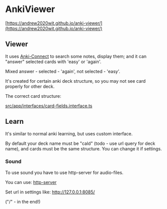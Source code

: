 # AnkiViewer

[https://andrew2020wit.github.io/anki-viewer/](https://andrew2020wit.github.io/anki-viewer/)

## Viewer

It uses [Anki-Connect](https://git.sr.ht/~foosoft/anki-connect/) to search some notes, display them;
and it can "answer" selected cards with 'easy' or 'again'.

Mixed answer - selected - 'again', not selected - 'easy'.

It's created for certain anki deck structure, so you may not see card properly for other deck.

The correct card structure:

[src/app/interfaces/card-fields.interface.ts](src/app/interfaces/card-fields.interface.ts)

## Learn

It's similar to normal anki learning, but uses custom interface.

By default your deck name must be "cald" (todo - use url query for deck name), and cards must be the same structure.
You can change it if settings.

### Sound

To use sound you have to use http-server for audio-files.

You can use: [http-server](https://github.com/http-party/http-server/tree/master)

Set url in settings like: http://127.0.0.1:8085/

("/" - in the end!)

